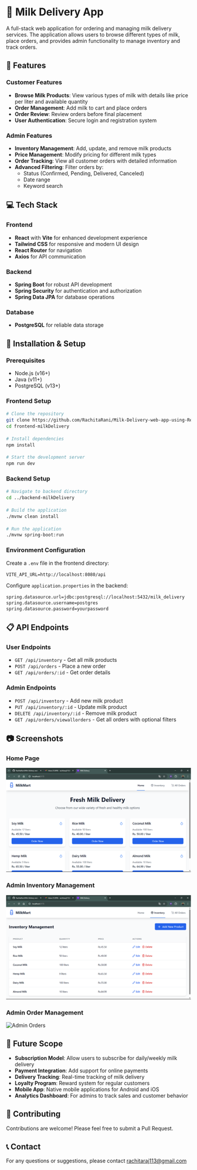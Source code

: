 # 🥛 Milk Delivery App

A full-stack web application for ordering and managing milk delivery services. The application allows users to browse different types of milk, place orders, and provides admin functionality to manage inventory and track orders.

## 🚀 Features

### Customer Features
- **Browse Milk Products**: View various types of milk with details like price per liter and available quantity
- **Order Management**: Add milk to cart and place orders
- **Order Review**: Review orders before final placement
- **User Authentication**: Secure login and registration system

### Admin Features
- **Inventory Management**: Add, update, and remove milk products
- **Price Management**: Modify pricing for different milk types
- **Order Tracking**: View all customer orders with detailed information
- **Advanced Filtering**: Filter orders by:
  - Status (Confirmed, Pending, Delivered, Canceled)
  - Date range
  - Keyword search

## 💻 Tech Stack

### Frontend
- **React** with **Vite** for enhanced development experience
- **Tailwind CSS** for responsive and modern UI design
- **React Router** for navigation
- **Axios** for API communication

### Backend
- **Spring Boot** for robust API development
- **Spring Security** for authentication and authorization
- **Spring Data JPA** for database operations

### Database
- **PostgreSQL** for reliable data storage

## 🔧 Installation & Setup

### Prerequisites
- Node.js (v16+)
- Java (v11+)
- PostgreSQL (v13+)

### Frontend Setup
```bash
# Clone the repository
git clone https://github.com/RachitaRani/Milk-Delivery-web-app-using-React-Vite.git
cd frontend-milkDelivery

# Install dependencies
npm install

# Start the development server
npm run dev
```

### Backend Setup
```bash
# Navigate to backend directory
cd ../backend-milkDelivery

# Build the application
./mvnw clean install

# Run the application
./mvnw spring-boot:run
```

### Environment Configuration
Create a `.env` file in the frontend directory:
```
VITE_API_URL=http://localhost:8080/api
```

Configure `application.properties` in the backend:
```
spring.datasource.url=jdbc:postgresql://localhost:5432/milk_delivery
spring.datasource.username=postgres
spring.datasource.password=yourpassword
```

## 📋 API Endpoints

### User Endpoints
- `GET /api/inventory` - Get all milk products
- `POST /api/orders` - Place a new order
- `GET /api/orders/:id` - Get order details

### Admin Endpoints
- `POST /api/inventory` - Add new milk product
- `PUT /api/inventory/:id` - Update milk product
- `DELETE /api/inventory/:id` - Remove milk product
- `GET /api/orders/viewallorders` - Get all orders with optional filters

## 📷 Screenshots

### Home Page
![Home Page](/Assets/HomePage.png)

### Admin Inventory Management
![Admin Inventory](/Assets/InventoryManagement.png)

### Admin Order Management
![Admin Orders](https://github.com/yourusername/milk-delivery-app/raw/main/screenshots/admin-orders.png)

## 🔮 Future Scope

- **Subscription Model**: Allow users to subscribe for daily/weekly milk delivery
- **Payment Integration**: Add support for online payments
- **Delivery Tracking**: Real-time tracking of milk delivery
- **Loyalty Program**: Reward system for regular customers
- **Mobile App**: Native mobile applications for Android and iOS
- **Analytics Dashboard**: For admins to track sales and customer behavior

## 🤝 Contributing
Contributions are welcome! Please feel free to submit a Pull Request.

## 📞 Contact
For any questions or suggestions, please contact [rachitaraj113@gmail.com](mailto:your-rachitaraj113@gmail.com)
